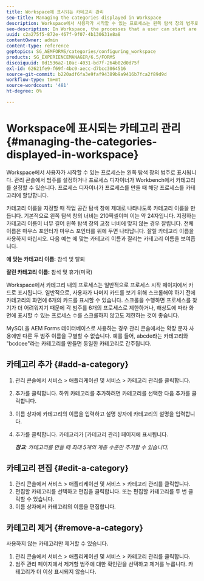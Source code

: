 ```yaml
---
title: Workspace에 표시되는 카테고리 관리
seo-title: Managing the categories displayed in Workspace
description: Workspace에서 사용자가 시작할 수 있는 프로세스는 왼쪽 탐색 창의 범주로 표시됩니다. Workspace에 표시되는 이러한 카테고리를 관리하는 방법을 알아봅니다.
seo-description: In Workspace, the processes that a user can start are displayed in categories in the left navigation pane. Learn how you can manage these categories displayed in Workspace.
uuid: c2a275f5-872e-467f-9f07-4b130631e8a8
contentOwner: admin
content-type: reference
geptopics: SG_AEMFORMS/categories/configuring_workspace
products: SG_EXPERIENCEMANAGER/6.5/FORMS
discoiquuid: 0d1536a2-10ac-4031-bd7f-264b02d0d75f
exl-id: 62621fe9-f69f-4bc0-aecc-d7bcc3064516
source-git-commit: b220adf6fa3e9faf94389b9a9416b7fca2f89d9d
workflow-type: tm+mt
source-wordcount: '481'
ht-degree: 0%

---
```


# Workspace에 표시되는 카테고리 관리 {#managing-the-categories-displayed-in-workspace}

Workspace에서 사용자가 시작할 수 있는 프로세스는 왼쪽 탐색 창의 범주로 표시됩니다. 관리 콘솔에서 범주를 설정하거나 프로세스 디자이너가 Workbench에서 카테고리를 설정할 수 있습니다. 프로세스 디자이너가 프로세스를 만들 때 해당 프로세스를 카테고리에 할당합니다.

카테고리 이름을 지정할 때 작업 공간 탐색 창에 제대로 나타나도록 카테고리 이름을 만듭니다. 기본적으로 왼쪽 탐색 창의 너비는 210픽셀이며 이는 약 24자입니다. 지정하는 카테고리 이름이 너무 길어 왼쪽 탐색 창의 고정 너비에 맞지 않는 경우 잘립니다. 전체 이름은 마우스 포인터가 마우스 포인터를 위에 두면 나타납니다. 잘릴 카테고리 이름을 사용하지 마십시오. 다음 예는 에 맞는 카테고리 이름과 잘리는 카테고리 이름을 보여줍니다.

**에 맞는 카테고리 이름:** 참석 및 탈퇴

**잘린 카테고리 이름:** 참석 및 휴가(미국)

Workspace에서 카테고리 내의 프로세스는 일반적으로 프로세스 시작 페이지에서 카드로 표시됩니다. 일반적으로, 사용자가 나머지 카드를 보기 위해 스크롤해야 하기 전에 카테고리의 화면에 6개의 카드를 표시할 수 있습니다. 스크롤을 수행하면 프로세스를 찾기가 더 어려워지기 때문에 각 범주를 6개의 프로세스로 제한하거나, 해상도에 따라 화면에 표시할 수 있는 프로세스 수를 스크롤하지 않고도 제한하는 것이 좋습니다.

MySQL을 AEM Forms 데이터베이스로 사용하는 경우 관리 콘솔에서는 확장 문자 사용에만 다른 두 범주 이름을 구별할 수 없습니다. 예를 들어, abcde라는 카테고리와 &quot;bcdcee&quot;라는 카테고리를 만들면 동일한 카테고리로 간주됩니다.

## 카테고리 추가 {#add-a-category}

1. 관리 콘솔에서 서비스 > 애플리케이션 및 서비스 > 카테고리 관리를 클릭합니다.
1. 추가를 클릭합니다. 하위 카테고리를 추가하려면 카테고리를 선택한 다음 추가를 클릭합니다.
1. 이름 상자에 카테고리의 이름을 입력하고 설명 상자에 카테고리의 설명을 입력합니다.
1. 추가를 클릭합니다. 카테고리가 [카테고리 관리] 페이지에 표시됩니다.

   ***참고&#x200B;**: 카테고리를 만들 때 최대 5개의 계층 수준만 추가할 수 있습니다.*

## 카테고리 편집 {#edit-a-category}

1. 관리 콘솔에서 서비스 > 애플리케이션 및 서비스 > 카테고리 관리를 클릭합니다.
1. 편집할 카테고리를 선택하고 편집을 클릭합니다. 또는 편집할 카테고리를 두 번 클릭할 수 있습니다.
1. 이름 상자에서 카테고리의 이름을 편집합니다.

## 카테고리 제거 {#remove-a-category}

사용하지 않는 카테고리만 제거할 수 있습니다.

1. 관리 콘솔에서 서비스 > 애플리케이션 및 서비스 > 카테고리 관리를 클릭합니다.
1. 범주 관리 페이지에서 제거할 범주에 대한 확인란을 선택하고 제거를 누릅니다. 카테고리가 더 이상 표시되지 않습니다.

